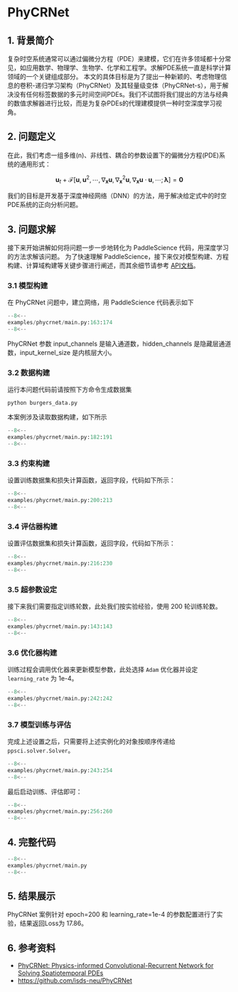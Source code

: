 # PhyCRNet

## 1. 背景简介

复杂时空系统通常可以通过偏微分方程（PDE）来建模，它们在许多领域都十分常见，如应用数学、物理学、生物学、化学和工程学。求解PDE系统一直是科学计算领域的一个关键组成部分。
本文的具体目标是为了提出一种新颖的、考虑物理信息的卷积-递归学习架构（PhyCRNet）及其轻量级变体（PhyCRNet-s），用于解决没有任何标签数据的多元时间空间PDEs。我们不试图将我们提出的方法与经典的数值求解器进行比较，而是为复杂PDEs的代理建模提供一种时空深度学习视角。

## 2. 问题定义

在此，我们考虑一组多维(n)、非线性、耦合的参数设置下的偏微分方程(PDE)系统的通用形式：

$$
\mathbf{u}_t+\mathcal{F}\left[\mathbf{u}, \mathbf{u}^2, \cdots, \nabla_{\mathbf{x}} \mathbf{u}, \nabla_{\mathbf{x}}^2 \mathbf{u}, \nabla_{\mathbf{x}} \mathbf{u} \cdot \mathbf{u}, \cdots ; \boldsymbol{\lambda}\right]=\mathbf{0}
$$

我们的目标是开发基于深度神经网络（DNN）的方法，用于解决给定式中的时空PDE系统的正向分析问题。

## 3. 问题求解

接下来开始讲解如何将问题一步一步地转化为 PaddleScience 代码，用深度学习的方法求解该问题。
为了快速理解 PaddleScience，接下来仅对模型构建、方程构建、计算域构建等关键步骤进行阐述，而其余细节请参考 [API文档](../api/arch.md)。

### 3.1 模型构建

在 PhyCRNet 问题中，建立网络，用 PaddleScience 代码表示如下

``` py linenums="105"
--8<--
examples/phycrnet/main.py:163:174
--8<--
```

PhyCRNet 参数 input_channels 是输入通道数，hidden_channels 是隐藏层通道数，input_kernel_size 是内核层大小。

### 3.2 数据构建

运行本问题代码前请按照下方命令生成数据集

``` shell
python burgers_data.py
```

本案例涉及读取数据构建，如下所示

``` py linenums="182"
--8<--
examples/phycrnet/main.py:182:191
--8<--
```

### 3.3 约束构建

设置训练数据集和损失计算函数，返回字段，代码如下所示：

``` py linenums="200"
--8<--
examples/phycrnet/main.py:200:213
--8<--
```

### 3.4 评估器构建

设置评估数据集和损失计算函数，返回字段，代码如下所示：

``` py linenums="216"
--8<--
examples/phycrnet/main.py:216:230
--8<--
```

### 3.5 超参数设定

接下来我们需要指定训练轮数，此处我们按实验经验，使用 200 轮训练轮数。

``` py linenums="143"
--8<--
examples/phycrnet/main.py:143:143
--8<--
```

### 3.6 优化器构建

训练过程会调用优化器来更新模型参数，此处选择 `Adam` 优化器并设定 `learning_rate` 为 1e-4。

``` py linenums="242"
--8<--
examples/phycrnet/main.py:242:242
--8<--
```

### 3.7 模型训练与评估

完成上述设置之后，只需要将上述实例化的对象按顺序传递给 `ppsci.solver.Solver`。

``` py linenums="243"
--8<--
examples/phycrnet/main.py:243:254
--8<--
```

最后启动训练、评估即可：

``` py linenums="256"
--8<--
examples/phycrnet/main.py:256:260
--8<--
```

## 4. 完整代码

``` py linenums="1" title="phycrnet"
--8<--
examples/phycrnet/main.py
--8<--
```

## 5. 结果展示

PhyCRNet 案例针对 epoch=200 和 learning\_rate=1e-4 的参数配置进行了实验，结果返回Loss为 17.86。

## 6. 参考资料

- [PhyCRNet: Physics-informed Convolutional-Recurrent Network for Solving Spatiotemporal PDEs](https://arxiv.org/abs/2106.14103)
- <https://github.com/isds-neu/PhyCRNet>
